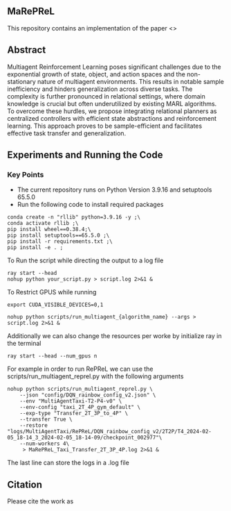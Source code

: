 ## MaRePReL
This repository contains an implementation of the paper <>

## Abstract
Multiagent Reinforcement Learning poses significant challenges due to the exponential growth of state, object, and action spaces and the non-stationary nature of multiagent environments. This results in notable sample inefficiency and hinders generalization across diverse tasks. The complexity is further pronounced in relational settings, where domain knowledge is crucial but often underutilized by existing MARL algorithms. To overcome these hurdles, we propose integrating relational planners as centralized controllers with efficient state abstractions and reinforcement learning. This approach proves to be sample-efficient and facilitates effective task transfer and generalization.

## Experiments and Running the Code
### Key Points
- The current repository runs on Python Version 3.9.16 and setuptools 65.5.0
- Run the following code to install required packages
``` 
conda create -n "rllib" python=3.9.16 -y ;\
conda activate rllib ;\
pip install wheel==0.38.4;\
pip install setuptools==65.5.0 ;\
pip install -r requirements.txt ;\
pip install -e . ;
```

To Run the script while directing the output to a log file

```
ray start --head
nohup python your_script.py > script.log 2>&1 &
```

To Restrict GPUS while running
```
export CUDA_VISIBLE_DEVICES=0,1 

nohup python scripts/run_multiagent_{algorithm_name} --args > script.log 2>&1 &
```

Additionally we can also change the resources per worke by initialize ray in the terminal

```
ray start --head --num_gpus n
```

For example in order to run RePReL we can use the scripts/run_multiagent_reprel.py with the following arguments

```
nohup python scripts/run_multiagent_reprel.py \
    --json "config/DQN_rainbow_config_v2.json" \
    --env "MultiAgentTaxi-T2-P4-v0" \
    --env-config "taxi_2T_4P_gym_default" \
    --exp-type "Transfer_2T_3P_to_4P" \
    --transfer True \
    --restore "logs/MultiAgentTaxi/RePReL/DQN_rainbow_config_v2/2T2P/T4_2024-02-05_18-14_3_2024-02-05_18-14-09/checkpoint_002977"\
    --num-workers 4\
     > MaRePReL_Taxi_Transfer_2T_3P_4P.log 2>&1 &
```

The last line can store the logs in a .log file

## Citation
Please cite the work as

